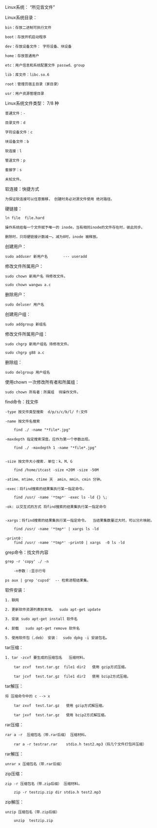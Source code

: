 
Linux系统： “所见皆文件”


Linux系统目录：

	bin：存放二进制可执行文件

	boot：存放开机启动程序

	dev：存放设备文件： 字符设备、块设备

	home：存放普通用户

	etc：用户信息和系统配置文件 passwd、group

	lib：库文件：libc.so.6

	root：管理员宿主目录（家目录）

	usr：用户资源管理目录

Linux系统文件类型： 7/8 种

	普通文件：-

	目录文件：d

	字符设备文件：c

	块设备文件：b

	软连接：l

	管道文件：p

	套接字：s

	未知文件。

软连接：快捷方式

	为保证软连接可以任意搬移， 创建时务必对源文件使用 绝对路径。

硬链接：

	ln file  file.hard

	操作系统给每一个文件赋予唯一的 inode，当有相同inode的文件存在时，彼此同步。

	删除时，只将硬链接计数减一。减为0时，inode 被释放。

创建用户：

	sudo adduser 新用户名		--- useradd

修改文件所属用户：

	sudo chown 新用户名 待修改文件。

	sudo chown wangwu a.c

删除用户：

	sudo deluser 用户名

创建用户组：

	sudo addgroup 新组名

修改文件所属用户组：

	sudo chgrp 新用户组名 待修改文件。

	sudo chgrp g88 a.c

删除组：

	sudo delgroup 用户组名


使用chown 一次修改所有者和所属组：

	sudo chown 所有者：所属组  待操作文件。


find命令：找文件

	-type 按文件类型搜索  d/p/s/c/b/l/ f:文件

	-name 按文件名搜索

		find ./ -name "*file*.jpg"

	-maxdepth 指定搜索深度。应作为第一个参数出现。

		find ./ -maxdepth 1 -name "*file*.jpg"


	-size 按文件大小搜索. 单位：k、M、G

		find /home/itcast -size +20M -size -50M

	-atime、mtime、ctime 天  amin、mmin、cmin 分钟。

	-exec：将find搜索的结果集执行某一指定命令。

		find /usr/ -name '*tmp*' -exec ls -ld {} \;

	-ok: 以交互式的方式 将find搜索的结果集执行某一指定命令


	-xargs：将find搜索的结果集执行某一指定命令。  当结果集数量过大时，可以分片映射。

		find /usr/ -name '*tmp*' | xargs ls -ld 

	-print0：
		find /usr/ -name '*tmp*' -print0 | xargs  -0 ls -ld 


grep命令：找文件内容

	grep -r 'copy' ./ -n

		-n参数：:显示行号

	ps aux | grep 'cupsd'  -- 检索进程结果集。


软件安装：

	1. 联网

	2. 更新软件资源列表到本地。  sudo apt-get update

	3. 安装 sudo apt-get install 软件名

	4. 卸载	sudo apt-get remove 软件名

	5. 使用软件包（.deb） 安装：	sudo dpkg -i 安装包名。

tar压缩：

	1. tar -zcvf 要生成的压缩包名	压缩材料。

		tar zcvf  test.tar.gz  file1 dir2   使用 gzip方式压缩。

		tar jcvf  test.tar.gz  file1 dir2   使用 bzip2方式压缩。

tar解压：

	将 压缩命令中的 c --> x

		tar zxvf  test.tar.gz   使用 gzip方式解压缩。

		tar jxvf  test.tar.gz   使用 bzip2方式解压缩。

rar压缩：

	rar a -r  压缩包名（带.rar后缀） 压缩材料。

		rar a -r testrar.rar	stdio.h test2.mp3（将几个文件打包并压缩）

rar解压：

	unrar x 压缩包名（带.rar后缀）

zip压缩：

	zip -r 压缩包名（带.zip后缀） 压缩材料。

		zip -r testzip.zip dir stdio.h test2.mp3

zip解压：

	unzip 压缩包名（带.zip后缀） 

		unzip  testzip.zip 
